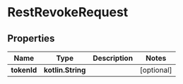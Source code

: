 
# RestRevokeRequest

## Properties
| Name | Type | Description | Notes |
| ------------ | ------------- | ------------- | ------------- |
| **tokenId** | **kotlin.String** |  |  [optional] |
